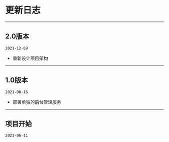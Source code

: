 # 更新日志
****
## 2.0版本

`2021-12-09`
- 重新设计项目架构
****
## 1.0版本

`2021-08-16`
- 部署单独的前台管理服务
****
## 项目开始

`2021-06-11`